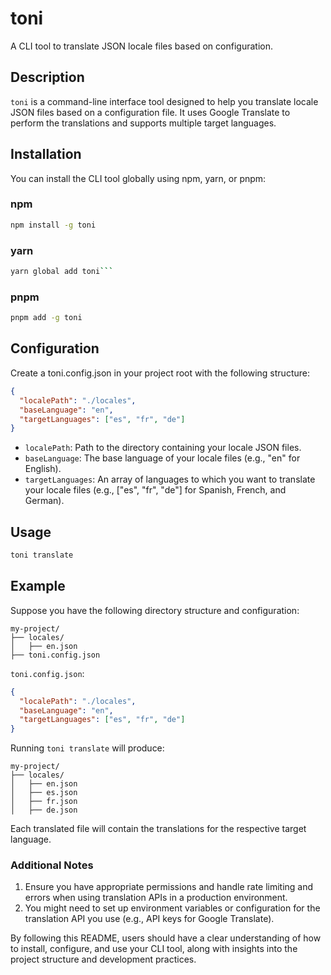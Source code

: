 # toni

A CLI tool to translate JSON locale files based on configuration.

## Description

`toni` is a command-line interface tool designed to help you translate locale JSON files based on a configuration file. It uses Google Translate to perform the translations and supports multiple target languages.

## Installation

You can install the CLI tool globally using npm, yarn, or pnpm:

### npm

```bash
npm install -g toni
```

### yarn
```bash
yarn global add toni```
```

### pnpm
```bash
pnpm add -g toni
```

## Configuration
Create a toni.config.json in your project root with the following structure:
```json
{
  "localePath": "./locales",
  "baseLanguage": "en",
  "targetLanguages": ["es", "fr", "de"]
}
```

* `localePath`: Path to the directory containing your locale JSON files.
* `baseLanguage`: The base language of your locale files (e.g., "en" for English). 
* `targetLanguages`: An array of languages to which you want to translate your locale files (e.g., ["es", "fr", "de"] for Spanish, French, and German).

## Usage
```bash
toni translate
```


## Example
Suppose you have the following directory structure and configuration:
```
my-project/
├── locales/
│   ├── en.json
├── toni.config.json
```

`toni.config.json`:
```json
{
  "localePath": "./locales",
  "baseLanguage": "en",
  "targetLanguages": ["es", "fr", "de"]
}
```

Running `toni translate` will produce:
```
my-project/
├── locales/
│   ├── en.json
│   ├── es.json
│   ├── fr.json
│   ├── de.json
```
Each translated file will contain the translations for the respective target language.

### Additional Notes

1. Ensure you have appropriate permissions and handle rate limiting and errors when using translation APIs in a production environment.
2. You might need to set up environment variables or configuration for the translation API you use (e.g., API keys for Google Translate).

By following this README, users should have a clear understanding of how to install, configure, and use your CLI tool, along with insights into the project structure and development practices.
